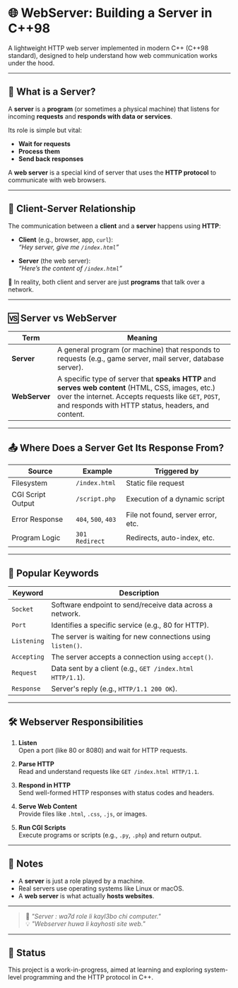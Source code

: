 # 🌐 WebServer: Building a Server in C++98

A lightweight HTTP web server implemented in modern C++ (C++98 standard), designed to help understand how web communication works under the hood.

---

## 📌 What is a Server?

A **server** is a **program** (or sometimes a physical machine) that listens for incoming **requests** and **responds with data or services**.

Its role is simple but vital:
- **Wait for requests**
- **Process them**
- **Send back responses**

A **web server** is a special kind of server that uses the **HTTP protocol** to communicate with web browsers.

---

## 🤝 Client-Server Relationship

The communication between a **client** and a **server** happens using **HTTP**:

- **Client** (e.g., browser, app, `curl`):  
  _“Hey server, give me `/index.html`”_

- **Server** (the web server):  
  _“Here’s the content of `/index.html`”_

🔁 In reality, both client and server are just **programs** that talk over a network.

---

## 🆚 Server vs WebServer

| Term        | Meaning |
|-------------|---------|
| **Server**  | A general program (or machine) that responds to requests (e.g., game server, mail server, database server). |
| **WebServer** | A specific type of server that **speaks HTTP** and **serves web content** (HTML, CSS, images, etc.) over the internet. Accepts requests like `GET`, `POST`, and responds with HTTP status, headers, and content. |

---

## 📤 Where Does a Server Get Its Response From?

| Source             | Example             | Triggered by                        |
|--------------------|---------------------|-------------------------------------|
| Filesystem         | `/index.html`       | Static file request                 |
| CGI Script Output  | `/script.php`       | Execution of a dynamic script       |
| Error Response     | `404`, `500`, `403` | File not found, server error, etc. |
| Program Logic      | `301 Redirect`      | Redirects, auto-index, etc.         |

---

## 🔑 Popular Keywords

| **Keyword**  | **Description** |
|--------------|-----------------|
| `Socket`     | Software endpoint to send/receive data across a network. |
| `Port`       | Identifies a specific service (e.g., 80 for HTTP). |
| `Listening`  | The server is waiting for new connections using `listen()`. |
| `Accepting`  | The server accepts a connection using `accept()`. |
| `Request`    | Data sent by a client (e.g., `GET /index.html HTTP/1.1`). |
| `Response`   | Server's reply (e.g., `HTTP/1.1 200 OK`). |

---

## 🛠 Webserver Responsibilities

1. **Listen**  
   Open a port (like 80 or 8080) and wait for HTTP requests.

2. **Parse HTTP**  
   Read and understand requests like `GET /index.html HTTP/1.1`.

3. **Respond in HTTP**  
   Send well-formed HTTP responses with status codes and headers.

4. **Serve Web Content**  
   Provide files like `.html`, `.css`, `.js`, or images.

5. **Run CGI Scripts**  
   Execute programs or scripts (e.g., `.py`, `.php`) and return output.

---

## 📝 Notes

- A **server** is just a role played by a machine.
- Real servers use operating systems like Linux or macOS.
- A **web server** is what actually **hosts websites**.

---

> 💬 _"Server : wa7d role li kayl3bo chi computer."_  
> 💡 _"Webserver huwa li kayhosti site web."_

---

## 🚧 Status

This project is a work-in-progress, aimed at learning and exploring system-level programming and the HTTP protocol in C++.


